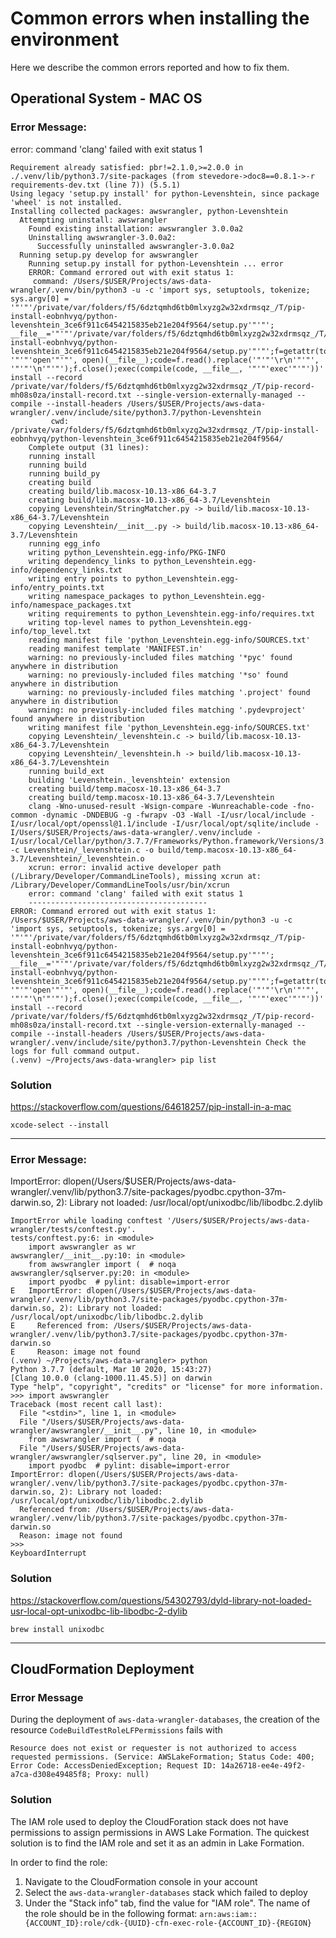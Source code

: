 # Common errors when installing the environment

Here we describe the common errors reported and how to fix them.

## Operational System - MAC OS

### Error Message: 

error: command 'clang' failed with exit status 1

```
Requirement already satisfied: pbr!=2.1.0,>=2.0.0 in ./.venv/lib/python3.7/site-packages (from stevedore->doc8==0.8.1->-r requirements-dev.txt (line 7)) (5.5.1)
Using legacy 'setup.py install' for python-Levenshtein, since package 'wheel' is not installed.
Installing collected packages: awswrangler, python-Levenshtein
  Attempting uninstall: awswrangler
    Found existing installation: awswrangler 3.0.0a2
    Uninstalling awswrangler-3.0.0a2:
      Successfully uninstalled awswrangler-3.0.0a2
  Running setup.py develop for awswrangler
    Running setup.py install for python-Levenshtein ... error
    ERROR: Command errored out with exit status 1:
     command: /Users/$USER/Projects/aws-data-wrangler/.venv/bin/python3 -u -c 'import sys, setuptools, tokenize; sys.argv[0] = '"'"'/private/var/folders/f5/6dztqmhd6tb0mlxyzg2w32xdrmsqz_/T/pip-install-eobnhvyq/python-levenshtein_3ce6f911c6454215835eb21e204f9564/setup.py'"'"'; __file__='"'"'/private/var/folders/f5/6dztqmhd6tb0mlxyzg2w32xdrmsqz_/T/pip-install-eobnhvyq/python-levenshtein_3ce6f911c6454215835eb21e204f9564/setup.py'"'"';f=getattr(tokenize, '"'"'open'"'"', open)(__file__);code=f.read().replace('"'"'\r\n'"'"', '"'"'\n'"'"');f.close();exec(compile(code, __file__, '"'"'exec'"'"'))' install --record /private/var/folders/f5/6dztqmhd6tb0mlxyzg2w32xdrmsqz_/T/pip-record-mh08s0za/install-record.txt --single-version-externally-managed --compile --install-headers /Users/$USER/Projects/aws-data-wrangler/.venv/include/site/python3.7/python-Levenshtein
         cwd: /private/var/folders/f5/6dztqmhd6tb0mlxyzg2w32xdrmsqz_/T/pip-install-eobnhvyq/python-levenshtein_3ce6f911c6454215835eb21e204f9564/
    Complete output (31 lines):
    running install
    running build
    running build_py
    creating build
    creating build/lib.macosx-10.13-x86_64-3.7
    creating build/lib.macosx-10.13-x86_64-3.7/Levenshtein
    copying Levenshtein/StringMatcher.py -> build/lib.macosx-10.13-x86_64-3.7/Levenshtein
    copying Levenshtein/__init__.py -> build/lib.macosx-10.13-x86_64-3.7/Levenshtein
    running egg_info
    writing python_Levenshtein.egg-info/PKG-INFO
    writing dependency_links to python_Levenshtein.egg-info/dependency_links.txt
    writing entry points to python_Levenshtein.egg-info/entry_points.txt
    writing namespace_packages to python_Levenshtein.egg-info/namespace_packages.txt
    writing requirements to python_Levenshtein.egg-info/requires.txt
    writing top-level names to python_Levenshtein.egg-info/top_level.txt
    reading manifest file 'python_Levenshtein.egg-info/SOURCES.txt'
    reading manifest template 'MANIFEST.in'
    warning: no previously-included files matching '*pyc' found anywhere in distribution
    warning: no previously-included files matching '*so' found anywhere in distribution
    warning: no previously-included files matching '.project' found anywhere in distribution
    warning: no previously-included files matching '.pydevproject' found anywhere in distribution
    writing manifest file 'python_Levenshtein.egg-info/SOURCES.txt'
    copying Levenshtein/_levenshtein.c -> build/lib.macosx-10.13-x86_64-3.7/Levenshtein
    copying Levenshtein/_levenshtein.h -> build/lib.macosx-10.13-x86_64-3.7/Levenshtein
    running build_ext
    building 'Levenshtein._levenshtein' extension
    creating build/temp.macosx-10.13-x86_64-3.7
    creating build/temp.macosx-10.13-x86_64-3.7/Levenshtein
    clang -Wno-unused-result -Wsign-compare -Wunreachable-code -fno-common -dynamic -DNDEBUG -g -fwrapv -O3 -Wall -I/usr/local/include -I/usr/local/opt/openssl@1.1/include -I/usr/local/opt/sqlite/include -I/Users/$USER/Projects/aws-data-wrangler/.venv/include -I/usr/local/Cellar/python/3.7.7/Frameworks/Python.framework/Versions/3.7/include/python3.7m -c Levenshtein/_levenshtein.c -o build/temp.macosx-10.13-x86_64-3.7/Levenshtein/_levenshtein.o
    xcrun: error: invalid active developer path (/Library/Developer/CommandLineTools), missing xcrun at: /Library/Developer/CommandLineTools/usr/bin/xcrun
    error: command 'clang' failed with exit status 1
    ----------------------------------------
ERROR: Command errored out with exit status 1: /Users/$USER/Projects/aws-data-wrangler/.venv/bin/python3 -u -c 'import sys, setuptools, tokenize; sys.argv[0] = '"'"'/private/var/folders/f5/6dztqmhd6tb0mlxyzg2w32xdrmsqz_/T/pip-install-eobnhvyq/python-levenshtein_3ce6f911c6454215835eb21e204f9564/setup.py'"'"'; __file__='"'"'/private/var/folders/f5/6dztqmhd6tb0mlxyzg2w32xdrmsqz_/T/pip-install-eobnhvyq/python-levenshtein_3ce6f911c6454215835eb21e204f9564/setup.py'"'"';f=getattr(tokenize, '"'"'open'"'"', open)(__file__);code=f.read().replace('"'"'\r\n'"'"', '"'"'\n'"'"');f.close();exec(compile(code, __file__, '"'"'exec'"'"'))' install --record /private/var/folders/f5/6dztqmhd6tb0mlxyzg2w32xdrmsqz_/T/pip-record-mh08s0za/install-record.txt --single-version-externally-managed --compile --install-headers /Users/$USER/Projects/aws-data-wrangler/.venv/include/site/python3.7/python-Levenshtein Check the logs for full command output.
(.venv) ~/Projects/aws-data-wrangler> pip list
```

### Solution

https://stackoverflow.com/questions/64618257/pip-install-in-a-mac

```
xcode-select --install
```

-----

### Error Message: 

ImportError: dlopen(/Users/$USER/Projects/aws-data-wrangler/.venv/lib/python3.7/site-packages/pyodbc.cpython-37m-darwin.so, 2): Library not loaded: /usr/local/opt/unixodbc/lib/libodbc.2.dylib


```
ImportError while loading conftest '/Users/$USER/Projects/aws-data-wrangler/tests/conftest.py'.
tests/conftest.py:6: in <module>
    import awswrangler as wr
awswrangler/__init__.py:10: in <module>
    from awswrangler import (  # noqa
awswrangler/sqlserver.py:20: in <module>
    import pyodbc  # pylint: disable=import-error
E   ImportError: dlopen(/Users/$USER/Projects/aws-data-wrangler/.venv/lib/python3.7/site-packages/pyodbc.cpython-37m-darwin.so, 2): Library not loaded: /usr/local/opt/unixodbc/lib/libodbc.2.dylib
E     Referenced from: /Users/$USER/Projects/aws-data-wrangler/.venv/lib/python3.7/site-packages/pyodbc.cpython-37m-darwin.so
E     Reason: image not found
(.venv) ~/Projects/aws-data-wrangler> python
Python 3.7.7 (default, Mar 10 2020, 15:43:27)
[Clang 10.0.0 (clang-1000.11.45.5)] on darwin
Type "help", "copyright", "credits" or "license" for more information.
>>> import awswrangler
Traceback (most recent call last):
  File "<stdin>", line 1, in <module>
  File "/Users/$USER/Projects/aws-data-wrangler/awswrangler/__init__.py", line 10, in <module>
    from awswrangler import (  # noqa
  File "/Users/$USER/Projects/aws-data-wrangler/awswrangler/sqlserver.py", line 20, in <module>
    import pyodbc  # pylint: disable=import-error
ImportError: dlopen(/Users/$USER/Projects/aws-data-wrangler/.venv/lib/python3.7/site-packages/pyodbc.cpython-37m-darwin.so, 2): Library not loaded: /usr/local/opt/unixodbc/lib/libodbc.2.dylib
  Referenced from: /Users/$USER/Projects/aws-data-wrangler/.venv/lib/python3.7/site-packages/pyodbc.cpython-37m-darwin.so
  Reason: image not found
>>>
KeyboardInterrupt
```

### Solution

https://stackoverflow.com/questions/54302793/dyld-library-not-loaded-usr-local-opt-unixodbc-lib-libodbc-2-dylib

```
brew install unixodbc
```

-----

## CloudFormation Deployment

### Error Message

During the deployment of `aws-data-wrangler-databases`, the creation of the resource `CodeBuildTestRoleLFPermissions` fails with

```
Resource does not exist or requester is not authorized to access requested permissions. (Service: AWSLakeFormation; Status Code: 400; Error Code: AccessDeniedException; Request ID: 14a26718-ee4e-49f2-a7ca-d308e49485f8; Proxy: null)
```

### Solution

The IAM role used to deploy the CloudForation stack does not have permissions to assign permissions in AWS Lake Formation. The quickest solution is to find the IAM role and set it as an admin in Lake Formation.

In order to find the role:
1. Navigate to the CloudFormation console in your account
1. Select the `aws-data-wrangler-databases` stack which failed to deploy
1. Under the "Stack info" tab, find the value for "IAM role". The name of the role should be in the following format: `arn:aws:iam::{ACCOUNT_ID}:role/cdk-{UUID}-cfn-exec-role-{ACCOUNT_ID}-{REGION}`
